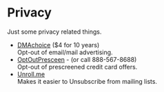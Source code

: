 # Privacy

Just some privacy related things.

- [DMAchoice](https://www.dmachoice.org) ($4 for 10 years)
  <br />Opt-out of email/mail advertising.
- [OptOutPresceen](https://www.optoutprescreen.com) - (or call 888-567-8688)
  <br />Opt-out of prescreened credit card offers.
- [Unroll.me](https://unroll.me/)
  <br />Makes it easier to Unsubscribe from mailing lists.
